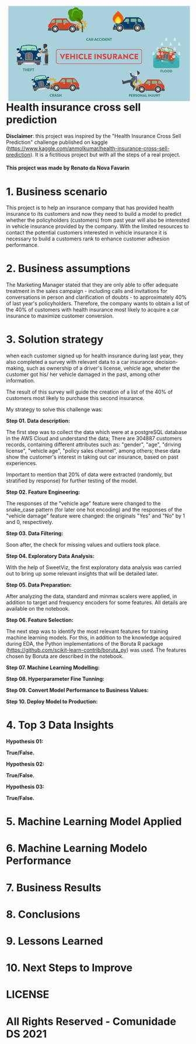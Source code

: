 <img src="https://github.com/renato-favarin/health_insurance_cross_sell_prediction/blob/main/references/cover.png" alt="health insurance logo" title="Health Insurance" align="right" height="260" class="center"/>


# Health insurance cross sell prediction

**Disclaimer**: this project was inspired by the "Health Insurance Cross Sell Prediction" challenge published on kaggle (https://www.kaggle.com/anmolkumar/health-insurance-cross-sell-prediction). It is a fictitious project but with all the steps of a real project.

#### This project was made by Renato da Nova Favarin

# 1. Business scenario
This project is to help an insurance company that has provided health insurance to its customers  and now they need to build a model to predict whether the policyholders (customers) from past year will also be interested in vehicle insurance provided by the company. With the limited resources to contact the potential customers interested in vehicle insurance it is necessary to build a customers rank to enhance customer adhesion performance. 

# 2. Business assumptions

The Marketing Manager stated that they are only able to offer adequate treatment in the sales campaign - including calls and invitations for conversations in person and clarification of doubts - to approximately 40% of last year's policyholders. Therefore, the company wants to obtain a list of the 40% of customers with health insurance most likely to acquire a car insurance to maximize customer conversion.


# 3. Solution strategy

when each customer signed up for health insurance during last year, they also completed a survey with relevant data to a car insurance decision-making, such as ownership of a driver's license, vehicle age, wheter the customer got his/ her vehicle damaged in the past, among other information.

The result of this survey will guide the creation of a list of the 40% of customers most likely to purchase this second insurance.

My strategy to solve this challenge was:

**Step 01. Data description:**

The first step was to collect the data which were at a postgreSQL database in the AWS Cloud and understand the data; 
There are 304887 customers records, containing different attributes such as: "gender", "age", "driving license", "vehicle age", "policy sales channel", among others; these data show the customer's interest in taking out car insurance, based on past experiences.

Important to mention that 20% of data were extracted (randomly, but stratified by response) for further testing of the model.

**Step 02. Feature Engineering:**

The responses of the "vehicle age" feature were changed to the snake_case pattern (for later one hot encoding) and the responses of the "vehicle damage" feature were changed: the originals "Yes" and "No" by 1 and 0, respectively.

**Step 03. Data Filtering:**

Soon after, the check for missing values and outliers took place.

**Step 04. Exploratory Data Analysis:**

With the help of SweetViz, the first exploratory data analysis was carried out to bring up some relevant insights that will be detailed later.

**Step 05. Data Preparation:**

After analyzing the data, standard and minmax scalers were applied, in addition to target and frequency encoders for some features. All details are available on the notebook.

**Step 06. Feature Selection:**

The next step was to identify the most relevant features for training machine learning models. For this, in addition to the knowledge acquired during EDA, the Python implementations of the Boruta R package (https://github.com/scikit-learn-contrib/boruta_py) was used.
The features chosen by Boruta are described in the notebook.

**Step 07. Machine Learning Modelling:**



**Step 08. Hyperparameter Fine Tunning:**

**Step 09. Convert Model Performance to Business Values:**

**Step 10. Deploy Model to Production:**

# 4. Top 3 Data Insights

**Hypothesis 01:**

**True/False.**

**Hypothesis 02:**

**True/False.**

**Hypothesis 03:**

**True/False.**

# 5. Machine Learning Model Applied

# 6. Machine Learning Modelo Performance

# 7. Business Results

# 8. Conclusions

# 9. Lessons Learned

# 10. Next Steps to Improve

# LICENSE

# All Rights Reserved - Comunidade DS 2021
